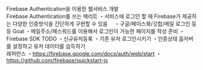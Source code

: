 Firebase Authentication을 이용한 웹서비스 개발  
Firebase Authentication를 쓰는 메리트
・서비스에 로그인 할 때 Firebase가 제공하는 다양한 인증방식을 간단하게 구현할 수 있음
　・구글/페이스북/깃헙/메일 로그인 등등
Goal
・메일주소/패스워드를 이용해서 로그인이 가능한 페이지를 작성  준비 
・Firebase SDK
TODO
・신규유저등록 
・기존 유저 로그인시키기 
・인증상태 옵저버를 설정하고 유저 데이터를 습득하기  
레퍼런스
・https://firebase.google.com/docs/auth/web/start 
・https://github.com/firebase/quickstart-js
